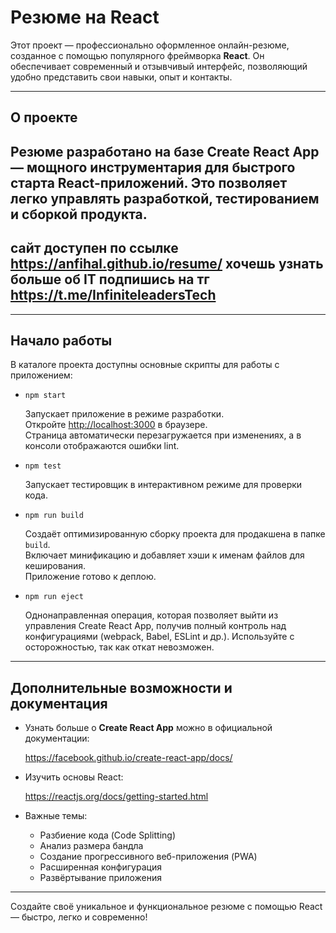 
# Резюме на React

Этот проект — профессионально оформленное онлайн-резюме, созданное с помощью популярного фреймворка **React**. Он обеспечивает современный и отзывчивый интерфейс, позволяющий удобно представить свои навыки, опыт и контакты.

---

## О проекте

Резюме разработано на базе **Create React App** — мощного инструментария для быстрого старта React-приложений. Это позволяет легко управлять разработкой, тестированием и сборкой продукта.
---

## сайт доступен по ссылке https://anfihal.github.io/resume/ хочешь узнать больше об IT подпишись на тг https://t.me/InfiniteleadersTech
---

## Начало работы

В каталоге проекта доступны основные скрипты для работы с приложением:

- `npm start`  

  Запускает приложение в режиме разработки.  
  Откройте [http://localhost:3000](http://localhost:3000) в браузере.  
  Страница автоматически перезагружается при изменениях, а в консоли отображаются ошибки lint.

- `npm test`  

  Запускает тестировщик в интерактивном режиме для проверки кода.

- `npm run build`  

  Создаёт оптимизированную сборку проекта для продакшена в папке `build`.  
  Включает минификацию и добавляет хэши к именам файлов для кеширования.  
  Приложение готово к деплою.

- `npm run eject`  

  Однонаправленная операция, которая позволяет выйти из управления Create React App, получив полный контроль над конфигурациями (webpack, Babel, ESLint и др.). Используйте с осторожностью, так как откат невозможен.

---

## Дополнительные возможности и документация

- Узнать больше о **Create React App** можно в официальной документации:  

  https://facebook.github.io/create-react-app/docs/

- Изучить основы React:  

  https://reactjs.org/docs/getting-started.html

- Важные темы:  

  - Разбиение кода (Code Splitting)  
  - Анализ размера бандла  
  - Создание прогрессивного веб-приложения (PWA)  
  - Расширенная конфигурация  
  - Развёртывание приложения  

---

Создайте своё уникальное и функциональное резюме с помощью React — быстро, легко и современно!
